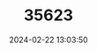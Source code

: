 ---
title: "35623"
category: "Mayna suaveolens"
draft: false
date: 2024-02-22 13:03:50
languages:
  Spanish; Castilian: ["Madrońito"]
---